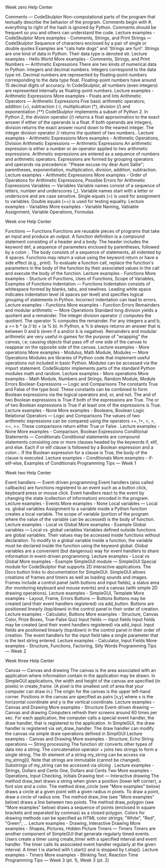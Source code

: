 Week zero Help Center
 
Comments — CodeSkulptor
Non-computational parts of the program that textually describe the behavior of the program.
Comments begin with #, everything to right of the hash is ignored by Python.
Comments should be frequent so you and others can understand the code.
Lecture examples - CodeSkulptor
More examples - Comments, Strings, and Print
Strings — CodeSkulptor 
Sequence of characters enclosed by a pair of single or double quotes
Examples are "cats hate dogs" and 'Strings are fun!'.
Strings are one kind of data in Python. Their data type is denoted str.
Lecture examples - Hello World
More examples - Comments, Strings, and Print 
Numbers — Arithmetic Expressions
There are two kinds of numerical data in Python: integers and decimal numbers.
Integers correspond to the data type int. Decimal numbers are represented by floating-point numbers corresponding to the data type float.
Floating-point numbers have around 15 decimal digits of accuracy.
In CodeSkulptor, all numbers (even integers) are represented internally as floating-point numbers.
Lecture examples - Arithmetic Expressions 
More examples - Floats and Ints
Arithmetic Operators — Arithmetic Expressions
Five basic arithmetic operators; addition (+), subtraction (-), multiplication (*), division (/) and exponentiation (**)
CodeSkulptor implements a subset of Python 2. In Python 2, the division operator (/) returns a float approximation to the exact answer if either of the operands is a  float.  If both operands are integers, division returns the exact answer round down to the nearest integer.
The integer division operator // returns the quotient of two numbers..
Lecture examples - Arithmetic Expressions
More examples - Arithmetic Operations, Division
Arithmetic Expressions — Arithmetic Expressions
An arithmetic expression is either a number or an operator applied to two arithmetic expressions.
Arithmetic expressions are entered as a sequence of numbers and arithmetic operators.
Expressions are formed by grouping operators and operands via precedence: "Please excuse my dear Aunt Sallie"; parentheses, exponentiation, multiplication, division, addition, subtraction.
Lecture examples - Arithmetic Expressions
More examples - Order of Operations for Arithmetic Expressions, Possible Errors for Arithmetic Expressions
Variables — Variables
Variable names consist of a sequence of letters, number and underscores (_).
Variable names start with a letter or underscore and are case sensitive.
Single equals (=) is used for assignment to variables. Double equals (==) is used for testing equality.
Lecture examples - Variables
More examples - Variable Naming, Vabiable Assignment, Variable Operations, Formulas



Week one Help Center

Functions — Functions
Functions are reusable pieces of programs that take an input and produce an output.
A function definition is a compound statement consisting of a header and a body.
The header includes the keyword def, a sequence of parameters enclosed by parentheses, followed by a colon :.
The body consists of a sequence of statements, all indented by 4 spaces.
Functions may return a value using the keyword return or have a side effect (e.g., print).
To evaluate a function call, replace the function's parameters in the body of the function by their associated values in the call and execute the body of the function.
Lecture examples - Functions
More examples - Stucture of Functions, Uses of Functions, Scope of Variables, Examples of Functions
Indentation — Functions
Indentation consists of whitespace formed by blanks, tabs, and newlines.
Leading white space indicates indentation level (4 spaces per level) and specifies logical grouping of statements in Python.
Incorrect indentation can lead to errors.
Lecture examples - Functions
More examples - Function Errors
Remainders and modular arithmetic — More Operations
Standard long division yields a quotient and a remainder. The integer division operator // computes the quotient. The operator % computes the remainder.
For any integers a and b, a == b * (a // b) + (a % b).
In Python, a % b always returns an answer that is between 0 and b (even if a and/or b is negative).
Remainders and modular arithmetic are very useful in games for the purpose of "wrapping" the canvas, i.e; causing objects that pass off of one side of the canvas to reappear on the opposite side of the canvas.
Lecture examples - More operations
More examples - Modulus, Math Module,
Modules — More Operations
Modules are libraries of Python code that implement useful operations not included in basic Python.
Modules can be accessed via the import statement.
CodeSkulptor implements parts of the standard Python modules math and random.
Lecture examples - More operations
More examples - Math Module, Numbers and Strings, Random Module, Module Errors
Boolean Expressions — Logic and Comparisons
The constants True and False of the type bool.
These constants can be combined to form Boolean expressions via the logical operators and, or, and not.
The and of two Boolean expressions is True if both of the expressions are True.
The or of two Boolean expressions is True if at least one of the expressions is True.
Lecture examples - None
More examples - Booleans, Boolean Logic
Relational Operators — Logic and Comparisons
The values of two arithmetic expressions can be compared using the operators ==, !=, <, >, <=, >=.
These comparisons return either True or False .
Lecture examples - None
More examples - Comparison, Boolean Expressions
Conditional Statements — Conditionals
Conditional statements are compound statements consisting one or more clauses headed by the keywords if, elif, and else.
Each if or elif clause is followed by a Boolean expression and a colon :.
If the Boolean expression for a clause is True, the body of the clause is executed.
Lecture examples - Conditionals
More examples - if-elif-else, Examples of Conditionals
Programming Tips — Week 1


Week two Help Center

Event handlers — Event-driven programming
Event handlers (also called callbacks) are functions registered to an event such as a button click, keyboard press or mouse click.
Event handlers react to the event by changing the state (collection of information) encoded in the program.
Lecture examples - Events
More examples - None
Local variables — Local vs. global variables
Assignment to a variable inside a Python function creates a local variable.
The scope of variable (portion of the program where the value of the variable can be accessed) is the body of function.
Lecture examples - Local vs Global
More examples - Example
Global variables — Local vs. global variables
Variables defined outside functions are global variables. Their values may be accessed inside functions without declaration.
To modify to a global variable inside a function, the variable must be declared inside the function using the keyword global.
Global variables are a convenient (but dangerous) way for event handlers to share information in event-driven programming.
Lecture examples - Local vs Global
More examples - Example
SimpleGUI module — SimpleGUI
Special module for CodeSkulptor that supports 2D interactive applications. The Docs button links to documentation for SimpleGUI.
SimpleGUI allows creations of frames and timers as well as loading sounds and images.
Frames include a control panel (with buttons and input fields), a status area (for monitoring keyboard and mouse events) and a canvas (with simple 2D drawing operations).
Lecture examples - SimpleGUI, Template
More examples - Layout, Frame, Errors
Buttons — Buttons
Buttons may be created (and their event handlers registered) via add_button.
Buttons are positioned linearly (top/down) in the control panel in their order of creation.
Lecture examples - Calculator, Buttons
More examples - Structure, Canvas Color, Prize Boxes, True-False Quiz
Input fields — Input fields
Input fields may be created (and their event handlers registered) via add_input.
Input fields are positioned linearly (top/down) in the control panel in their order of creation.
The event handlers for the input field take a single parameter that is the text string entered.
Lecture examples - Calculator, Input Fields
More examples - Structure, Functions, Factoring, Silly Words
Programming Tips — Week 2


Week three Help Center

Canvas — Canvas and drawing
The canvas is the area associated with an application where information contain in the application may be drawn.
In SimpleGUI applications, the width and height of the canvas are specified (in pixels) in create_frame. (A pixel is the smallest unit of area that your computer can draw in.)
The origin for the canvas is the upper left-hand corner.
Positions in the canvas are specified as pairs [x,y] where x is the horizontal coordinate and y is the vertical coordinate.
Lecture examples - Canvas and Drawing
More examples - Structure
Event-driven drawing — Canvas and drawing
Computers refresh their screens around 60 times per sec.
For each application, the computer calls a special event handler, the draw handler, that is registered to the application.
In SimpleGUI, the draw handler is registered via set_draw_handler.
The draw handler can modify the canvas via simple draw operations defined in SimplGUI
Lecture examples - Canvas and Drawing
More examples - Structure, Echo
String operations — String processing
The function str converts other types of data into a string.
The concatenation operator + joins two strings to form a single string,
The ith element of a string my_string can be access via my_string[i]. Note that strings are immutable (cannot be changed).
Substrings of my_string can be accessed via slicing .
Lecture examples - Strings, Dollars and Cents One, Dollars and Cents Two
More examples - Operations, Input Checking, Initials
Drawing text — Interactive drawing
The method draw_text draws a string when given a position (lower left corner), a font size and a color.
The method draw_circle (see "More examples" below) draws a circle at a given point with a given radius in pixels. To draw a point, draw a circle of radius one.
The method draw_line (see "More examples" below) draws a line between two points.
The method draw_polygon (see "More examples" below) draws a sequence of points (enclosed in square brackets and separated by commas) as a closed polygon.
Colors for drawing methods can be specified as HTML color strings; "White", "Red", "Green", ...
Lecture examples - Drawing, Interactive Drawing
More examples - Shapes, Pictures, Hidden Picture
Timers — Timers
Timers are another component of SimpleGUI that generate regularly timed events.
Users create a timer using create_timer with a specified interval and event handler.
The timer calls its associated event handler regularly at the given interval.
A timer t is started with t.start() and is stopped by t.stop().
Lecture examples - Timers
More examples - Blinking Text, Reaction Time
Programming Tips — Week 3 (pt. 1), Week 3 (pt. 2)

